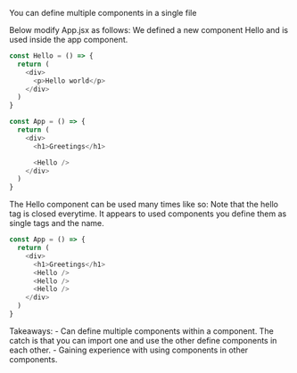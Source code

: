 You can define multiple components in a single file

Below modify App.jsx as follows: We defined a new component Hello and is used inside the app component.
```javascript
const Hello = () => {
  return (
    <div>
      <p>Hello world</p>
    </div>
  )
}

const App = () => {
  return (
    <div>
      <h1>Greetings</h1>

      <Hello />
    </div>
  )
}
```

The Hello component can be used many times like so: Note that the hello tag is closed everytime. It appears to used components you define them as single tags and the name. 
```js
const App = () => {
  return (
    <div>
      <h1>Greetings</h1>
      <Hello />
      <Hello />
      <Hello />
    </div>
  )
}
```

Takeaways:
	- Can define multiple components within a component. The catch is that you can import one and use the other define components in each other.
	- Gaining experience with using components in other components.

